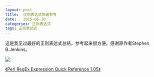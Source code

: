 ```yaml
---
layout: post
title:  正则表达式快速参考
date:   2015-06-10
categories: 正则表达式
tags: 正则表达式
---
```


这是我见过最好的正则表达式总结，参考起来很方便。感谢原作者Stephen B.Jenkins。  

![](https://github.com/HarmonyHu/harmonyhu.github.io/raw/master/_posts/images/Perl.RegEx.Quick.Reference.JPG) 

[《Perl RegEx Expression Quick Reference 1.05》](https://github.com/HarmonyHu/harmonyhu.github.io/raw/master/_posts/books/Perl.RegEx.Quick.Reference.pdf)

